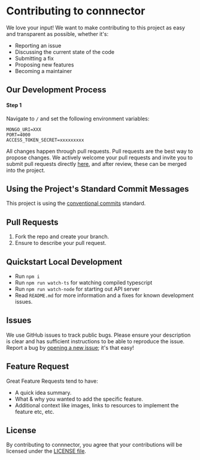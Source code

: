 # Contributing to connnector

We love your input! We want to make contributing to this project as easy and transparent as possible, whether it's:

- Reporting an issue
- Discussing the current state of the code
- Submitting a fix
- Proposing new features
- Becoming a maintainer

## Our Development Process

#### Step 1

Navigate to `/` and set the following environment variables:

```
MONGO_URI=XXX
PORT=4000
ACCESS_TOKEN_SECRET=xxxxxxxxx

```

All changes happen through pull requests. Pull requests are the best way to propose changes. We actively welcome your pull requests and invite you to submit pull requests directly <a href="https://github.com/connnector/connnector-api/pulls">here</a>, and after review, these can be merged into the project.

## Using the Project's Standard Commit Messages

This project is using the [conventional commits](https://www.conventionalcommits.org/en/v1.0.0-beta.2/) standard.

## Pull Requests

1. Fork the repo and create your branch.
2. Ensure to describe your pull request.

## Quickstart Local Development

- Run `npm i`
- Run `npm run watch-ts` for watching compiled typescript
- Run `npm run watch-node` for starting out API server
- Read `README.md` for more information and a fixes for known development issues.

## Issues

We use GitHub issues to track public bugs. Please ensure your description is
clear and has sufficient instructions to be able to reproduce the issue. Report a bug by <a href="https://github.com/connnector/connnector-api/issues">opening a new issue</a>; it's that easy!

## Feature Request

Great Feature Requests tend to have:

- A quick idea summary.
- What & why you wanted to add the specific feature.
- Additional context like images, links to resources to implement the feature etc, etc.

## License

By contributing to connnector, you agree that your contributions will be licensed
under the [LICENSE file](LICENSE).
